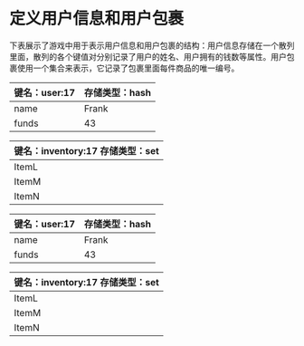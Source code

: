 # 定义用户信息和用户包裹

下表展示了游戏中用于表示用户信息和用户包裹的结构：用户信息存储在一个散列里面，散列的各个键值对分别记录了用户的姓名、用户拥有的钱数等属性。用户包裹使用一个集合来表示，它记录了包裹里面每件商品的唯一编号。

| 键名：user:17 | 存储类型：hash |
| :--- | :--- |
| name | Frank |
| funds | 43 |

| 键名：inventory:17    存储类型：set |
| :--- |
| ItemL |
| ItemM |
| ItemN |




| 键名：user:17 | 存储类型：hash |
| :--- | :--- |
| name | Frank |
| funds | 43 |

| 键名：inventory:17    存储类型：set |
| :--- |
| ItemL |
| ItemM |
| ItemN |



